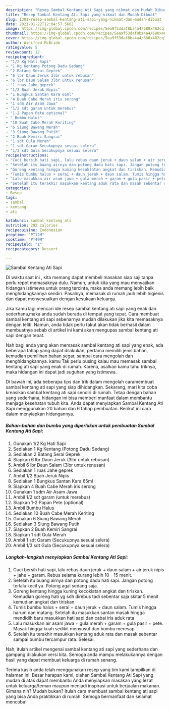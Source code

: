 ```yaml
---
description: "Resep Sambal Kentang Ati Sapi yang nikmat dan Mudah Dibuat"
title: "Resep Sambal Kentang Ati Sapi yang nikmat dan Mudah Dibuat"
slug: 1301-resep-sambal-kentang-ati-sapi-yang-nikmat-dan-mudah-dibuat
date: 2021-01-22T12:04:57.560Z
image: https://img-global.cpcdn.com/recipes/5ea9f53daf8ba4a4/680x482cq70/sambal-kentang-ati-sapi-foto-resep-utama.jpg
thumbnail: https://img-global.cpcdn.com/recipes/5ea9f53daf8ba4a4/680x482cq70/sambal-kentang-ati-sapi-foto-resep-utama.jpg
cover: https://img-global.cpcdn.com/recipes/5ea9f53daf8ba4a4/680x482cq70/sambal-kentang-ati-sapi-foto-resep-utama.jpg
author: Winifred McBride
ratingvalue: 5
reviewcount: 12
recipeingredient:
- "1/2 Kg Hati Sapi"
- "1 Kg Kentang Potong Dadu Sedang"
- "2 Batang Serai Geprek"
- "6 lbr Daun Jeruk 3lbr untuk rebusan"
- "6 lbr Daun Salam 3lbr untuk renusan"
- "1 ruas Jahe geprek"
- "1/2 Buah Jeruk Nipis"
- "1 Bungkus Santan Kara 65ml"
- "4 Buah Cabe Merah iris serong"
- "1 sdm Air Asam Jawa"
- "1/2 sdt garam untuk merebus"
- "1-2 Papan Pete optional"
- " Bumbu Halus"
- "10 Buah Cabe Merah Keriting"
- "6 Siung Bawang Merah"
- "3 Siung Bawang Putih"
- "2 Buah Kemiri Sangrai"
- "1 sdt Gula Merah"
- "1 sdt Garam Secukupnya sesuai selera"
- "1/3 sdt Gula Secukupnya sesuai selera"
recipeinstructions:
- "Cuci bersih hati sapi, lalu rebus daun jeruk + daun salam + air jeruk nipis + jahe + garam. Rebus selama kurang lebih 10 - 15 menit."
- "Setelah itu buang airnya dan potong dadu hati sapi. Jangan potong terlalu kecil ya. Potong agal sedang saja."
- "Goreng kentang hingga kuning kecoklatan angkat dan tiriskan. Kemudian goreng hati yg sdh direbus tadi sebentar saja skitar 5 menit kemudian angkat dan tiriskan."
- "Tumis bumbu halus + serai + daun jeruk + daun salam. Tumis hingga harum dan matang. Setelah itu masukkan santan masak hingga mendidih baru masukkan hati sapi dan cabai iris aduk rata"
- "Lalu masukkan air asam jawa + gula merah + garam + gula pasir + pete. Masak hingga kuah sedikit menyusut dan bumbu meresap"
- "Setelah itu terakhir masukkan kentang aduk rata dan masak sebentar sampai bumbu tercampur rata. Selesai."
categories:
- Resep
tags:
- sambal
- kentang
- ati

katakunci: sambal kentang ati 
nutrition: 292 calories
recipecuisine: Indonesian
preptime: "PT12M"
cooktime: "PT49M"
recipeyield: "1"
recipecategory: Dessert

---
```



![Sambal Kentang Ati Sapi](https://img-global.cpcdn.com/recipes/5ea9f53daf8ba4a4/680x482cq70/sambal-kentang-ati-sapi-foto-resep-utama.jpg)

Di waktu  saat ini , kita memang dapat membeli masakan siap saji tanpa perlu repot memasaknya dulu. Namun, untuk kita yang mau menyajikan hidangan istimewa untuk orang tercinta, maka anda memang lebih baik menghidangkannya sendiri. Pasalnya, memasak di rumah jauh lebih higienis dan dapat menyesuaikan dengan kesukaan keluarga.

Jika kamu lagi mencari ide resep sambal kentang ati sapi yang enak dan sederhana,maka anda sudah berada di tempat yang tepat. Cara membuat sambal kentang ati sapi  sebenarnya mudah dilakukan jika kita memasaknya dengan teliti. Namun, anda tidak perlu takut akan tidak berhasil dalam membuatnya 
sebab di artikel ini kami akan mengupas sambal kentang ati sapi dengan tepat.  



Nah bagi anda yang akan memasak sambal kentang ati sapi yang enak, ada beberapa tahap yang dapat dilakukan, pertama memilih jenis bahan, kemudian pemilihan bahan segar, sampai cara mengolah dan menghidangkannya. kamu Tak perlu pusing kalau mau memasak sambal kentang ati sapi yang enak di rumah. Karena, asalkan kamu  tahu triknya, maka hidangan ini dapat jadi suguhan yang istimewa.

Di bawah ini, ada beberapa tips dan trik dalam mengolah caramembuat sambal kentang ati sapi yang siap dihidangkan. Sekarang, mari kita coba kreasikan sambal kentang ati sapi sendiri di rumah. Tetap dengan bahan yang sederhana, hidangan ini bisa memberi manfaat dalam membantu menjaga kesehatan tubuh kita. Anda dapat menyiapkan Sambal Kentang Ati Sapi menggunakan 20 bahan dan 6 tahap pembuatan. Berikut ini cara dalam menyiapkan hidangannya.

<!--inarticleads1-->

##### Bahan-bahan dan bumbu yang diperlukan untuk pembuatan Sambal Kentang Ati Sapi:

1. Gunakan 1/2 Kg Hati Sapi
1. Sediakan 1 Kg Kentang (Potong Dadu Sedang)
1. Sediakan 2 Batang Serai Geprek
1. Siapkan 6 lbr Daun Jeruk (3lbr untuk rebusan)
1. Ambil 6 lbr Daun Salam (3lbr untuk renusan)
1. Sediakan 1 ruas Jahe geprek
1. Ambil 1/2 Buah Jeruk Nipis
1. Sediakan 1 Bungkus Santan Kara 65ml
1. Siapkan 4 Buah Cabe Merah iris serong
1. Gunakan 1 sdm Air Asam Jawa
1. Ambil 1/2 sdt garam (untuk merebus)
1. Siapkan 1-2 Papan Pete (optional)
1. Ambil  Bumbu Halus
1. Sediakan 10 Buah Cabe Merah Keriting
1. Gunakan 6 Siung Bawang Merah
1. Sediakan 3 Siung Bawang Putih
1. Siapkan 2 Buah Kemiri Sangrai
1. Siapkan 1 sdt Gula Merah
1. Ambil 1 sdt Garam (Secukupnya sesuai selera)
1. Ambil 1/3 sdt Gula (Secukupnya sesuai selera)




<!--inarticleads2-->

##### Langkah-langkah menyiapkan Sambal Kentang Ati Sapi:

1. Cuci bersih hati sapi, lalu rebus daun jeruk + daun salam + air jeruk nipis + jahe + garam. Rebus selama kurang lebih 10 - 15 menit.
1. Setelah itu buang airnya dan potong dadu hati sapi. Jangan potong terlalu kecil ya. Potong agal sedang saja.
1. Goreng kentang hingga kuning kecoklatan angkat dan tiriskan. Kemudian goreng hati yg sdh direbus tadi sebentar saja skitar 5 menit kemudian angkat dan tiriskan.
1. Tumis bumbu halus + serai + daun jeruk + daun salam. Tumis hingga harum dan matang. Setelah itu masukkan santan masak hingga mendidih baru masukkan hati sapi dan cabai iris aduk rata
1. Lalu masukkan air asam jawa + gula merah + garam + gula pasir + pete. Masak hingga kuah sedikit menyusut dan bumbu meresap
1. Setelah itu terakhir masukkan kentang aduk rata dan masak sebentar sampai bumbu tercampur rata. Selesai.




Nah, itulah artikel mengenai  sambal kentang ati sapi  yang sederhana dan gampang dilakukan versi kita. Semoga anda mampu melakukannya dengan hasil yang dapat membuat keluarga di rumah senang. 

Terima kasih anda telah menggunakan resep yang tim kami tampilkan di halaman ini. Besar harapan kami, olahan  Sambal Kentang Ati Sapi yang mudah di atas dapat membantu Anda menyiapkan masakan yang lezat untuk keluarga/teman maupun menjadi inspirasi untuk berjualan makanan. Gimana nih? Mudah bukan? Itulah cara membuat sambal kentang ati sapi yang bisa Anda praktikkan di rumah. Semoga bermanfaat dan selamat mencoba!

